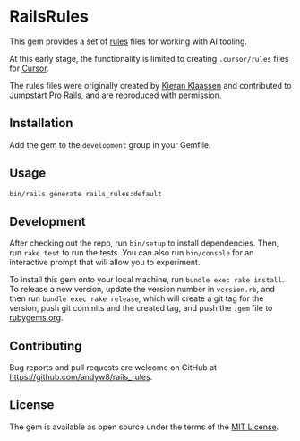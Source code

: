 # RailsRules

This gem provides a set of [rules](https://docs.cursor.com/context/rules) files for working with AI tooling.

At this early stage, the functionality is limited to creating `.cursor/rules` files for [Cursor](https://www.cursor.com).

The rules files were originally created by [Kieran Klaassen](https://github.com/kieranklaassen) and contributed to [Jumpstart Pro Rails](jumpstartrails.com), and are reproduced with permission.

## Installation

Add the gem to the `development` group in your Gemfile.

## Usage

```bash
bin/rails generate rails_rules:default
```

## Development

After checking out the repo, run `bin/setup` to install dependencies. Then, run `rake test` to run the tests. You can also run `bin/console` for an interactive prompt that will allow you to experiment.

To install this gem onto your local machine, run `bundle exec rake install`. To release a new version, update the version number in `version.rb`, and then run `bundle exec rake release`, which will create a git tag for the version, push git commits and the created tag, and push the `.gem` file to [rubygems.org](https://rubygems.org).

## Contributing

Bug reports and pull requests are welcome on GitHub at https://github.com/andyw8/rails_rules.

## License

The gem is available as open source under the terms of the [MIT License](https://opensource.org/licenses/MIT).
